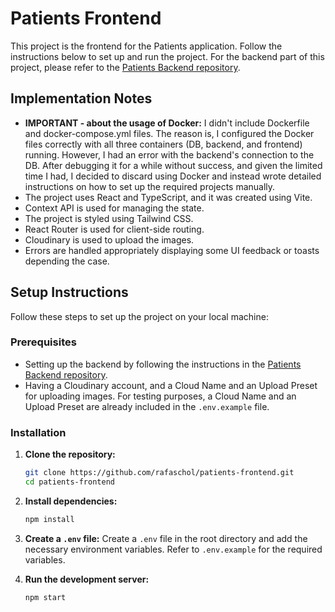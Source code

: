 # Patients Frontend

This project is the frontend for the Patients application. Follow the instructions below to set up and run the project.
For the backend part of this project, please refer to the [Patients Backend repository](https://github.com/rafaschol/patients-backend).

## Implementation Notes

- **IMPORTANT - about the usage of Docker:** I didn't include Dockerfile and docker-compose.yml files. The reason is, I configured the Docker files correctly with all three containers (DB, backend, and frontend) running. However, I had an error with the backend's connection to the DB. After debugging it for a while without success, and given the limited time I had, I decided to discard using Docker and instead wrote detailed instructions on how to set up the required projects manually.
- The project uses React and TypeScript, and it was created using Vite.
- Context API is used for managing the state.
- The project is styled using Tailwind CSS.
- React Router is used for client-side routing.
- Cloudinary is used to upload the images.
- Errors are handled appropriately displaying some UI feedback or toasts depending the case.

## Setup Instructions

Follow these steps to set up the project on your local machine:

### Prerequisites

- Setting up the backend by following the instructions in the [Patients Backend repository](https://github.com/rafaschol/patients-backend).
- Having a Cloudinary account, and a Cloud Name and an Upload Preset for uploading images.
For testing purposes, a Cloud Name and an Upload Preset are already included in the `.env.example` file.

### Installation

1. **Clone the repository:**
    ```sh
    git clone https://github.com/rafaschol/patients-frontend.git
    cd patients-frontend
    ```

2. **Install dependencies:**
    ```sh
    npm install
    ```

3. **Create a `.env` file:**
    Create a `.env` file in the root directory and add the necessary environment variables. Refer to `.env.example` for the required variables.

4. **Run the development server:**
    ```sh
    npm start
    ```
